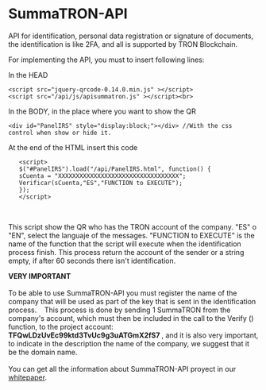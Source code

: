 # SummaTRON-API
API for identification, personal data registration or signature of documents, the identification is like 2FA, and all is supported by TRON Blockchain.

For implementing the API, you must to insert following lines:

In the HEAD <br>

	<script src="jquery-qrcode-0.14.0.min.js" ></script> 
	<script src="/api/js/apisummatron.js" ></script><br>

In the BODY, in the place where you want to show the QR<br>

	<div id="PanelIRS" style="display:block;"></div> //With the css control when show or hide it.
  
  At the end of the HTML insert this code <br>
  
       <script>
       $("#PanelIRS").load("/api/PanelIRS.html", function() {
       sCuenta = "XXXXXXXXXXXXXXXXXXXXXXXXXXXXXXXXXX";
       Verificar(sCuenta,"ES","FUNCTION to EXECUTE");
       });
       </script>
  <br>
  <p>
  This script show the QR who has the TRON account of the company.
  "ES" o "EN", select the languaje of the messages.
  "FUNCTION to EXECUTE" is the name of the function that the script will execute when the identification process finish. This process return the account of the sender or a string empty, if after 60 seconds there isn't identification.
  </p>
  <p>
  <b>VERY IMPORTANT</b><br><br>
  To be able to use SummaTRON-API you must register the name of the company that will be used as part of the key that is sent in the identification process.
   This process is done by sending 1 SummaTRON from the company's account, which must then be included in the call to the Verify () function, to the project account: <b> TFQwLDzUvEc99ktd3TvUc9g3uATGmX2fS7 </b>, and it is also very important, to indicate in the description the name of the company, we suggest that it be the domain name.
  <br><br>
You can get all the information about SummaTRON-API proyect in our <a href="https://github.com/SummaTron/SummaTRON-API/blob/master/SummaTRON_API_WhitePaper_EN.pdf" target="blank">whitepaper</a>.
